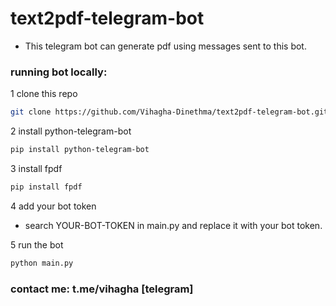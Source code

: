 # text2pdf-telegram-bot

- This telegram bot can generate pdf using messages sent to this bot.

### running bot locally:

1 clone this repo
```bash
git clone https://github.com/Vihagha-Dinethma/text2pdf-telegram-bot.git
```

2 install python-telegram-bot
```bash
pip install python-telegram-bot
```

3 install fpdf
```bash
pip install fpdf
```

4 add your bot token
- search YOUR-BOT-TOKEN in main.py and replace it with your bot token.

5 run the bot
```bash
python main.py
```

### contact me: t.me/vihagha [telegram]
